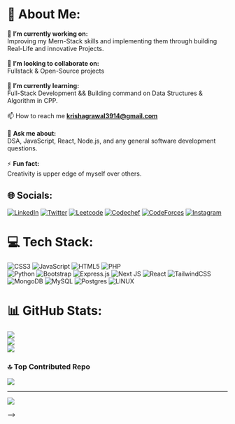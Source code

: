 <!--
<!--### Hi there 👋
-->
<!--# Hi there 👋,I am Krish Agrawal
## Love building useful Projects and solving DSA Ques


🔭 I’m currently working on Python Project (In Devlopment Stage)

🌱 I’m currently learning Django (Python Framework) , Web Dev, C++, NUMPY, PANDAS

📫 My Favourite Languages - Python Cpp

👯 I’m looking to collaborate on Django and (Numpy Pandas) Projects
<p align="left"> <img src="https://komarev.com/ghpvc/?username=Krish3914&label=Profile%20views&color=0e75b6&style=flat" alt="Krish3914" /> </p>


📫 Connect with me 

<p align="left">
<a href="https://www.instagram.com/_krish_al" target="blank"><img align="center" src="https://raw.githubusercontent.com/rahuldkjain/github-profile-readme-generator/master/src/images/icons/Social/instagram.svg" alt="https://www.instagram.com/_krish_al" height="30" width="40" /></a>
<a href="https://www.linkedin.com/in/krish-agrawal-26jy" target="blank"><img align="center" src="https://raw.githubusercontent.com/rahuldkjain/github-profile-readme-generator/master/src/images/icons/Social/linked-in-alt.svg" alt="https://www.linkedin.com/in/krish-agrawal-26jy" height="30" width="40" /></a>
<a href="https://leetcode.com/KrisH_21" target="blank"><img align="center" src="https://raw.githubusercontent.com/rahuldkjain/github-profile-readme-generator/master/src/images/icons/Social/leet-code.svg" alt="https://leetcode.com/KrisH_21" height="30" width="40" /></a>
</p>
-->
<!-- <p>&nbsp;<img align="center" src="https://github-readme-stats.vercel.app/api?username=Krish3914&show_icons=true&locale=en" alt="Krish3914" /></p> -->
<!--
<h3 align="left">👨‍💻 Languages and Tools:</h3>
<p align="left">
-->
<!-- <img src="https://github.com/devicons/devicon/blob/master/icons/numpy/numpy-original.svg" alt="Numpy" width="40" height="40"/>  -->
<!--
<img src="https://github.com/devicons/devicon/blob/master/icons/python/python-original.svg" alt="Python" width="40" height="40"/> 
<img src="https://github.com/devicons/devicon/blob/master/icons/django/django-plain.svg" alt="Django" width="40" height="40"/> 
<img src="https://github.com/devicons/devicon/blob/master/icons/git/git-original.svg" alt="GIT" width="40" height="40"/> 
<img src="https://github.com/devicons/devicon/blob/master/icons/mysql/mysql-original.svg" alt="SQL" width="40" height="40"/> 
<img src="https://raw.githubusercontent.com/devicons/devicon/master/icons/cplusplus/cplusplus-original.svg" alt="cplusplus" width="40" height="40"/> 
<img src="https://raw.githubusercontent.com/devicons/devicon/master/icons/bootstrap/bootstrap-plain-wordmark.svg" alt="bootstrap" width="40" height="40"/> 
<img src="https://github.com/devicons/devicon/blob/master/icons/html5/html5-original.svg" alt="HTML" width="40" height="40"/> 
<img src="https://github.com/devicons/devicon/blob/master/icons/css3/css3-original.svg" alt="CSS" width="40" height="40"/> 
<img src="https://github.com/devicons/devicon/blob/master/icons/ubuntu/ubuntu-plain.svg" alt="Ubuntu" width="40" height="40"/> 
<img src="https://github.com/devicons/devicon/blob/master/icons/numpy/numpy-original.svg" alt="numpy" width="40" height="40"/>
<img src="https://github.com/devicons/devicon/blob/master/icons/pandas/pandas-original.svg" alt="numpy" width="40" height="40"/>
<img src="https://github.com/devicons/devicon/blob/master/icons/redis/redis-original.svg" alt="redis" width="40" height="40"/> 
</p>
<p><img align="centre" src="https://github-readme-stats.vercel.app/api/top-langs?username=Krish3914&show_icons=true&hide_border=true&theme=dark&locale=en&layout=compact" alt="Most used Programming Languages" /></p>
-->
<!--
**AseemGupta39/aseemgupta39** is a ✨ _special_ ✨ repository because its `README.md` (this file) appears on your GitHub profile.

Here are some ideas to get you started:

- 🔭 I’m currently working on ...
- 🌱 I’m currently learning ...
- 👯 I’m looking to collaborate on ...
- 🤔 I’m looking for help with ...
- 💬 Ask me about ...
- 📫 How to reach me: ...
- 😄 Pronouns: ...
- ⚡ Fun fact: ...

https://github.com/devicons/devicon/blob/master/icons/vscode/vscode-original.svg
https://github.com/devicons/devicon/blob/master/icons/vim/vim-original.svg
https://github.com/devicons/devicon/blob/master/icons/pandas/pandas-original.svg
https://github.com/devicons/devicon/blob/master/icons/kaggle/kaggle-original.svg
https://github.com/devicons/devicon/blob/master/icons/jupyter/jupyter-original.svg
https://github.com/devicons/devicon/blob/master/icons/github/github-original.svg

-->
<!--
**Krish3914/krish3914** is a ✨ _special_ ✨ repository because its `README.md` (this file) appears on your GitHub profile.

Here are some ideas to get you started:

- 🔭 I’m currently working on ...
- 🌱 I’m currently learning ...
- 👯 I’m looking to collaborate on ...
- 🤔 I’m looking for help with ...
- 💬 Ask me about ...
- 📫 How to reach me: ...
- 😄 Pronouns: ...
- ⚡ Fun fact: ...
-->
# 💫 About Me:
🔭 **I’m currently working on:**  <br>Improving my Mern-Stack skills and implementing them through building Real-Life and innovative Projects.<br><br>👯 **I’m looking to collaborate on:**  <br>Fullstack & Open-Source projects<br><br>🌱 **I’m currently learning:**  <br>Full-Stack Development && Building command on Data Structures & Algorithm in CPP.<br>
<br>📫 How to reach me **krishagrawal3914@gmail.com** <br><br>💬 **Ask me about:**  <br>DSA, JavaScript, React, Node.js, and any general software development questions.<br><br>⚡ **Fun fact:**  <br>Creativity is upper edge of myself over others.

## 🌐 Socials:
[![LinkedIn](https://img.shields.io/badge/LinkedIn-%230077B5.svg?logo=linkedin&logoColor=white)](https://linkedin.com/in/krish-agrawal-26jy) [![Twitter](https://img.shields.io/badge/Twitter-%231DA1F2.svg?logo=Twitter&logoColor=white)](https://twitter.com/KrisH__AgrawaL)  [![Leetcode](https://img.shields.io/badge/Leetcode-FCC624?style=for-the-badge&logo=Leetcode&logoColor=black)](https://leetcode.com/KrisH_21/) [![Codechef](https://img.shields.io/badge/Codechef-000000?style=for-the-badge&logo=Codechef&logoColor=Brown)](https://www.codechef.com/users/krish_3914) [![CodeForces](https://img.shields.io/badge/CodeForces-black?style=for-the-badge&logo=CodeForces&logoColor=blue)](https://codeforces.com/profile/krish_3914) [![Instagram](https://img.shields.io/badge/Instagram-%23E4405F.svg?logo=Instagram&logoColor=white)](https://instagram.com/_krish_al)
<!--
## 🌐 Socials:
[![Twitter](https://img.shields.io/badge/Twitter-%231DA1F2.svg?logo=Twitter&logoColor=white)](https://twitter.com/ezSnippet) [![Instagram](https://img.shields.io/badge/Instagram-%23E4405F.svg?logo=Instagram&logoColor=white)](https://instagram.com/ezSnippet) [![LinkedIn](https://img.shields.io/badge/LinkedIn-%230077B5.svg?logo=linkedin&logoColor=white)](https://linkedin.com/in/ezSnippet) [![Stack Overflow](https://img.shields.io/badge/-Stackoverflow-FE7A16?logo=stack-overflow&logoColor=white)](https://stackoverflow.com/users/20331641) 
-->

# 💻 Tech Stack:
![CSS3](https://img.shields.io/badge/css3-%231572B6.svg?style=for-the-badge&logo=css3&logoColor=white) ![JavaScript](https://img.shields.io/badge/javascript-%23323330.svg?style=for-the-badge&logo=javascript&logoColor=%23F7DF1E) ![HTML5](https://img.shields.io/badge/html5-%23E34F26.svg?style=for-the-badge&logo=html5&logoColor=white) ![PHP](https://img.shields.io/badge/php-%23777BB4.svg?style=for-the-badge&logo=php&logoColor=white) <br> ![Python](https://img.shields.io/badge/python-3670A0?style=for-the-badge&logo=python&logoColor=ffdd54) ![Bootstrap](https://img.shields.io/badge/bootstrap-%23563D7C.svg?style=for-the-badge&logo=bootstrap&logoColor=white) ![Express.js](https://img.shields.io/badge/express.js-%23404d59.svg?style=for-the-badge&logo=express&logoColor=%2361DAFB) ![Next JS](https://img.shields.io/badge/Next-black?style=for-the-badge&logo=next.js&logoColor=white) ![React](https://img.shields.io/badge/react-%2320232a.svg?style=for-the-badge&logo=react&logoColor=%2361DAFB) ![TailwindCSS](https://img.shields.io/badge/tailwindcss-%2338B2AC.svg?style=for-the-badge&logo=tailwind-css&logoColor=white) ![MongoDB](https://img.shields.io/badge/MongoDB-%234ea94b.svg?style=for-the-badge&logo=mongodb&logoColor=white) ![MySQL](https://img.shields.io/badge/mysql-%2300f.svg?style=for-the-badge&logo=mysql&logoColor=white) ![Postgres](https://img.shields.io/badge/postgres-%23316192.svg?style=for-the-badge&logo=postgresql&logoColor=white) ![LINUX](https://img.shields.io/badge/Linux-FCC624?style=for-the-badge&logo=linux&logoColor=black) 
<br>
# 📊 GitHub Stats:
![](https://github-readme-stats.vercel.app/api?username=Krish3914&theme=dark&hide_border=false&include_all_commits=false&count_private=false)<br/>
![](https://github-readme-streak-stats.herokuapp.com/?user=Krish3914&theme=dark&hide_border=false)<br/>
![](https://github-readme-stats.vercel.app/api/top-langs/?username=Krish3914&theme=dark&hide_border=false&include_all_commits=false&count_private=false&layout=compact)

### 🔝 Top Contributed Repo
![](https://github-contributor-stats.vercel.app/api?username=Krish3914&limit=5&theme=radical&combine_all_yearly_contributions=true)
<!--![](https://github-contributor-stats.vercel.app/api?username=Krish3914&limit=5&theme=tokyonight&from=2024-01-01&to=2024-05-25)-->

---
[![](https://visitcount.itsvg.in/api?id=Krish3914&icon=0&color=0)](https://visitcount.itsvg.in)

<!-- Proudly created with GPRM ( https://gprm.itsvg.in ) -->
-->
